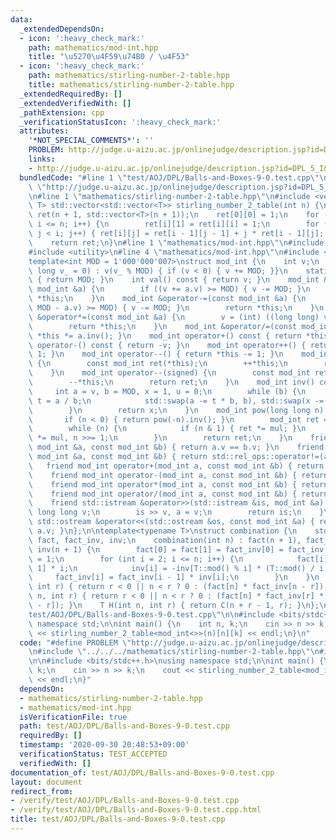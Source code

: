 ```yaml
---
data:
  _extendedDependsOn:
  - icon: ':heavy_check_mark:'
    path: mathematics/mod-int.hpp
    title: "\u5270\u4F59\u74B0 / \u4F53"
  - icon: ':heavy_check_mark:'
    path: mathematics/stirling-number-2-table.hpp
    title: mathematics/stirling-number-2-table.hpp
  _extendedRequiredBy: []
  _extendedVerifiedWith: []
  _pathExtension: cpp
  _verificationStatusIcon: ':heavy_check_mark:'
  attributes:
    '*NOT_SPECIAL_COMMENTS*': ''
    PROBLEM: http://judge.u-aizu.ac.jp/onlinejudge/description.jsp?id=DPL_5_I&lang=ja
    links:
    - http://judge.u-aizu.ac.jp/onlinejudge/description.jsp?id=DPL_5_I&lang=ja
  bundledCode: "#line 1 \"test/AOJ/DPL/Balls-and-Boxes-9-0.test.cpp\"\n#define PROBLEM\
    \ \"http://judge.u-aizu.ac.jp/onlinejudge/description.jsp?id=DPL_5_I&lang=ja\"\
    \n#line 1 \"mathematics/stirling-number-2-table.hpp\"\n#include <vector>\n\ntemplate<typename\
    \ T> std::vector<std::vector<T>> stirling_number_2_table(int n) {\n    std::vector\
    \ ret(n + 1, std::vector<T>(n + 1));\n    ret[0][0] = 1;\n    for (int i = 1;\
    \ i <= n; i++) {\n        ret[i][1] = ret[i][i] = 1;\n        for (int j = 2;\
    \ j < i; j++) { ret[i][j] = ret[i - 1][j - 1] + j * ret[i - 1][j]; }\n    }\n\
    \    return ret;\n}\n#line 1 \"mathematics/mod-int.hpp\"\n#include <iostream>\n\
    #include <utility>\n#line 4 \"mathematics/mod-int.hpp\"\n#include <cassert>\n\n\
    template<int MOD = 1'000'000'007>\nstruct mod_int {\n    int v;\n    mod_int(long\
    \ long v_ = 0) : v(v_ % MOD) { if (v < 0) { v += MOD; }}\n    static int mod()\
    \ { return MOD; }\n    int val() const { return v; }\n    mod_int &operator+=(const\
    \ mod_int &a) {\n        if ((v += a.v) >= MOD) { v -= MOD; }\n        return\
    \ *this;\n    }\n    mod_int &operator-=(const mod_int &a) {\n        if ((v +=\
    \ MOD - a.v) >= MOD) { v -= MOD; }\n        return *this;\n    }\n    mod_int\
    \ &operator*=(const mod_int &a) {\n        v = (int) ((long long) v * a.v % MOD);\n\
    \        return *this;\n    }\n    mod_int &operator/=(const mod_int &a) { return\
    \ *this *= a.inv(); }\n    mod_int operator+() const { return *this; }\n    mod_int\
    \ operator-() const { return -v; }\n    mod_int operator++() { return *this +=\
    \ 1; }\n    mod_int operator--() { return *this -= 1; }\n    mod_int operator++(signed)\
    \ {\n        const mod_int ret(*this);\n        ++*this;\n        return ret;\n\
    \    }\n    mod_int operator--(signed) {\n        const mod_int ret(*this);\n\
    \        --*this;\n        return ret;\n    }\n    mod_int inv() const {\n   \
    \     int a = v, b = MOD, x = 1, u = 0;\n        while (b) {\n            int\
    \ t = a / b;\n            std::swap(a -= t * b, b), std::swap(x -= t * u, u);\n\
    \        }\n        return x;\n    }\n    mod_int pow(long long n) const {\n \
    \       if (n < 0) { return pow(-n).inv(); }\n        mod_int ret = 1, mul = *this;\n\
    \        while (n) {\n            if (n & 1) { ret *= mul; }\n            mul\
    \ *= mul, n >>= 1;\n        }\n        return ret;\n    }\n    friend bool operator==(const\
    \ mod_int &a, const mod_int &b) { return a.v == b.v; }\n    friend bool operator!=(const\
    \ mod_int &a, const mod_int &b) { return std::rel_ops::operator!=(a, b); }\n \
    \   friend mod_int operator+(mod_int a, const mod_int &b) { return a += b; }\n\
    \    friend mod_int operator-(mod_int a, const mod_int &b) { return a -= b; }\n\
    \    friend mod_int operator*(mod_int a, const mod_int &b) { return a *= b; }\n\
    \    friend mod_int operator/(mod_int a, const mod_int &b) { return a /= b; }\n\
    \    friend std::istream &operator>>(std::istream &is, mod_int &a) {\n       \
    \ long long v;\n        is >> v, a = v;\n        return is;\n    }\n    friend\
    \ std::ostream &operator<<(std::ostream &os, const mod_int &a) { return os <<\
    \ a.v; }\n};\n\ntemplate<typename T>\nstruct combination {\n    std::vector<T>\
    \ fact, fact_inv, inv;\n    combination(int n) : fact(n + 1), fact_inv(n + 1),\
    \ inv(n + 1) {\n        fact[0] = fact[1] = fact_inv[0] = fact_inv[1] = inv[1]\
    \ = 1;\n        for (int i = 2; i <= n; i++) {\n            fact[i] = fact[i -\
    \ 1] * i;\n            inv[i] = -inv[T::mod() % i] * (T::mod() / i);\n       \
    \     fact_inv[i] = fact_inv[i - 1] * inv[i];\n        }\n    }\n    T P(int n,\
    \ int r) { return r < 0 || n < r ? 0 : (fact[n] * fact_inv[n - r]); }\n    T C(int\
    \ n, int r) { return r < 0 || n < r ? 0 : (fact[n] * fact_inv[r] * fact_inv[n\
    \ - r]); }\n    T H(int n, int r) { return C(n + r - 1, r); }\n};\n#line 4 \"\
    test/AOJ/DPL/Balls-and-Boxes-9-0.test.cpp\"\n\n#include <bits/stdc++.h>\nusing\
    \ namespace std;\n\nint main() {\n    int n, k;\n    cin >> n >> k;\n    cout\
    \ << stirling_number_2_table<mod_int<>>(n)[n][k] << endl;\n}\n"
  code: "#define PROBLEM \"http://judge.u-aizu.ac.jp/onlinejudge/description.jsp?id=DPL_5_I&lang=ja\"\
    \n#include \"../../../mathematics/stirling-number-2-table.hpp\"\n#include \"../../../mathematics/mod-int.hpp\"\
    \n\n#include <bits/stdc++.h>\nusing namespace std;\n\nint main() {\n    int n,\
    \ k;\n    cin >> n >> k;\n    cout << stirling_number_2_table<mod_int<>>(n)[n][k]\
    \ << endl;\n}"
  dependsOn:
  - mathematics/stirling-number-2-table.hpp
  - mathematics/mod-int.hpp
  isVerificationFile: true
  path: test/AOJ/DPL/Balls-and-Boxes-9-0.test.cpp
  requiredBy: []
  timestamp: '2020-09-30 20:48:53+09:00'
  verificationStatus: TEST_ACCEPTED
  verifiedWith: []
documentation_of: test/AOJ/DPL/Balls-and-Boxes-9-0.test.cpp
layout: document
redirect_from:
- /verify/test/AOJ/DPL/Balls-and-Boxes-9-0.test.cpp
- /verify/test/AOJ/DPL/Balls-and-Boxes-9-0.test.cpp.html
title: test/AOJ/DPL/Balls-and-Boxes-9-0.test.cpp
---
```

